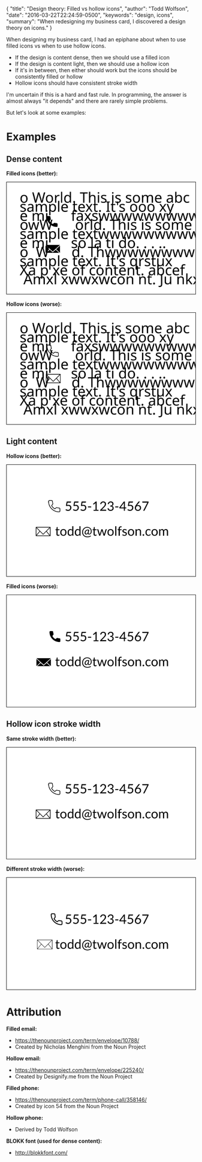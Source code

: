 {
  "title": "Design theory: Filled vs hollow icons",
  "author": "Todd Wolfson",
  "date": "2016-03-22T22:24:59-0500",
  "keywords": "design, icons",
  "summary": "When redesigning my business card, I discovered a design theory on icons."
}

When designing my business card, I had an epiphane about when to use filled icons vs when to use hollow icons.

- If the design is content dense, then we should use a filled icon
- If the design is content light, then we should use a hollow icon
- If it's in between, then either should work but the icons should be consistently filled or hollow
- Hollow icons should have consistent stroke width

I'm uncertain if this is a hard and fast rule. In programming, the answer is almost always "it depends" and there are rarely simple problems.

But let's look at some examples:

# Examples
## Dense content
**Filled icons (better):**

<img alt="Dense content with filled icons" src="public/images/articles/design-theory-filled-vs-hollow-icons/dense-content-filled-icons.svg" style="border: 1px solid #000;"/>

**Hollow icons (worse):**

<img alt="Dense content with hollow icons" src="public/images/articles/design-theory-filled-vs-hollow-icons/dense-content-hollow-icons.svg" style="border: 1px solid #000;"/>

## Light content
**Hollow icons (better):**

<img alt="Light content with hollow icons" src="public/images/articles/design-theory-filled-vs-hollow-icons/light-content-hollow-icons.svg" style="border: 1px solid #000;"/>

**Filled icons (worse):**

<img alt="Light content with filled icons" src="public/images/articles/design-theory-filled-vs-hollow-icons/light-content-filled-icons.svg" style="border: 1px solid #000;"/>

## Hollow icon stroke width
**Same stroke width (better):**

<img alt="Hollow icons with same stroke width" src="public/images/articles/design-theory-filled-vs-hollow-icons/light-content-hollow-icons.svg" style="border: 1px solid #000;"/>

**Different stroke width (worse):**

<img alt="Hollow icons with different stroke width" src="public/images/articles/design-theory-filled-vs-hollow-icons/hollow-icons-different-strokes.svg" style="border: 1px solid #000;"/>

# Attribution
**Filled email:**

- https://thenounproject.com/term/envelope/10788/
- Created by Nicholas Menghini from the Noun Project

**Hollow email:**

- https://thenounproject.com/term/envelope/225240/
- Created by Designify.me from the Noun Project

**Filled phone:**

- https://thenounproject.com/term/phone-call/358146/
- Created by icon 54 from the Noun Project

**Hollow phone:**

- Derived by Todd Wolfson

**BLOKK font (used for dense content):**

- http://blokkfont.com/
